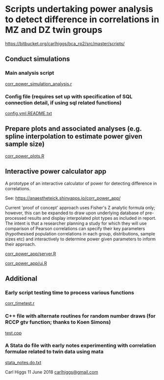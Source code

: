 # Scripts undertaking power analysis to detect difference in correlations in MZ and DZ twin groups #
https://bitbucket.org/carlhiggs/bca_rp2/src/master/scripts/

## Conduct simulations
### Main analysis script
[corr_power_simulation_analysis.r](https://bitbucket.org/carlhiggs/bca_rp2/src/master/scripts/corr_power_simulation_analysis.r)
### Config file (requires set up with specification of SQL connection detail, if using sql related functions)

[config.yml.README.txt](https://bitbucket.org/carlhiggs/bca_rp2/src/master/scripts/config.yml.README.txt)
## Prepare plots and associated analyses (e.g. spline interpolation to estimate power given sample size)
[corr_power_plots.R](https://bitbucket.org/carlhiggs/bca_rp2/src/master/scripts/corr_power_plots.R)

## Interactive power calculator app
A prototype of an interactive calculator of power for detecting difference in correlations.  

See: https://anaestheteick.shinyapps.io/corr_power_app/

Current 'proof of concept' approach uses Fisher's Z analytic formula only; however, this can be expanded to draw upon underlying database of pre-processed results and display interpolated plot types as included in report.  The intent is that a researcher planning a study for which they will use comparison of Pearson correlations can specify their key parameters (hypothesised population correlations in each group, distributions, sample sizes etc) and interactively to determine power given parameters to inform their approach.


[corr_power_app/server.R](https://bitbucket.org/carlhiggs/bca_rp2/src/master/scripts/corr_power_app/server.R)

[corr_power_app/ui.R](https://bitbucket.org/carlhiggs/bca_rp2/src/master/scripts/corr_power_app/ui.R)

## Additional
### Early script testing time to process various functions
[corr_timetest.r](https://bitbucket.org/carlhiggs/bca_rp2/src/master/scripts/corr_timetest.r)

### C++ file with alternate routines for random number draws (for RCCP gtv function; thanks to Koen Simons)
[test.cpp](https://bitbucket.org/carlhiggs/bca_rp2/src/master/scripts/test.cpp)

### A Stata do file with early notes experimenting with correlation formulae related to twin data using mata
[stata_notes.do.txt](https://bitbucket.org/carlhiggs/bca_rp2/src/master/scripts/stata_notes.do.txt)	

Carl Higgs 11 June 2018
carlhiggs@gmail.com